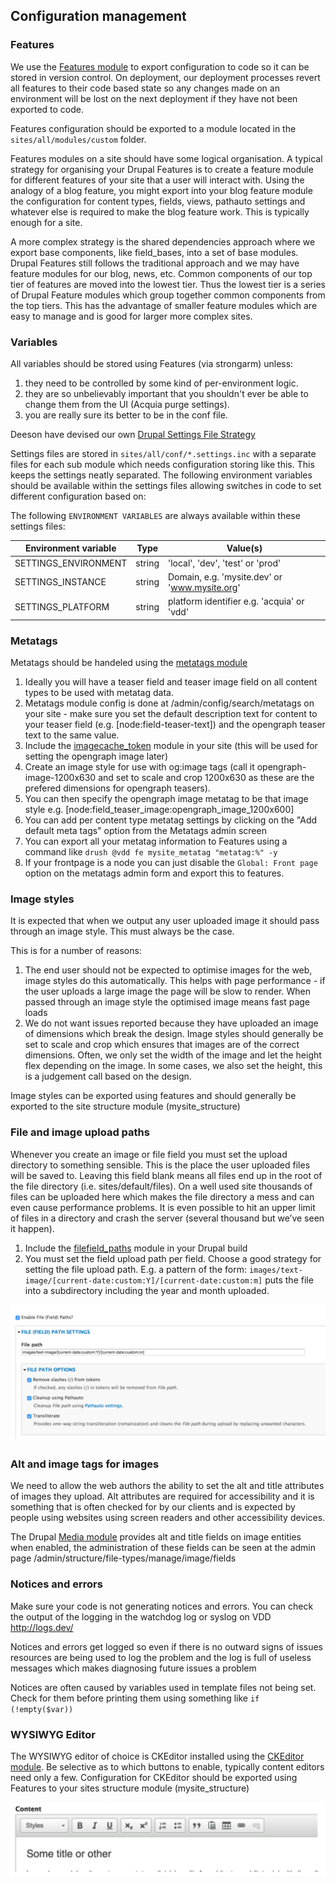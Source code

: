 ## Configuration management

### Features

We use the [Features module](https://drupal.org/project/features) to export configuration to code so it can be stored
in version control.  On deployment, our deployment processes revert all features to their code based state so any changes
made on an environment will be lost on the next deployment if they have not been exported to code.

Features configuration should be exported to a module located in the `sites/all/modules/custom` folder.

Features modules on a site should have some logical organisation. A typical strategy for organising your Drupal Features
is to create a feature module for different features of your site that a user will interact with. Using the analogy of a
blog feature, you might export into your blog feature module the configuration for content types, fields, views,
pathauto settings and whatever else is required to make the blog feature work. This is typically enough for a site.

A more complex strategy is the shared dependencies approach where we export base components, like field_bases, into a set
of base modules. Drupal Features still follows the traditional approach and we may have feature modules for our blog,
news, etc. Common components of our top tier of features are moved into the lowest tier. Thus the lowest tier is a
series of Drupal Feature modules which group together common components from the top tiers.  This has the advantage of
smaller feature modules which are easy to manage and is good for larger more complex sites.

### Variables

All variables should be stored using Features (via strongarm) unless:

1. they need to be controlled by some kind of per-environment logic.
2. they are so unbelievably important that you shouldn't ever be able to change them from the UI (Acquia purge settings).
3. you are really sure its better to be in the conf file.

Deeson have devised our own [Drupal Settings File Strategy](https://www.deeson.co.uk/labs/site-configuration-strategy-or-how-manage-your-settingsphp-files)

Settings files are stored in `sites/all/conf/*.settings.inc` with a separate files for each sub module which needs
configuration storing like this. This keeps the settings neatly separated.  The following environment variables should
be available within the settings files allowing switches in code to set different configuration based on:

The following `ENVIRONMENT VARIABLES` are always available within these settings files:

| Environment variable | Type       | Value(s)                                      |
|----------------------|------------|-----------------------------------------------|
| SETTINGS_ENVIRONMENT | string     | 'local', 'dev', 'test' or 'prod'              |
| SETTINGS_INSTANCE    | string     | Domain, e.g. 'mysite.dev' or 'www.mysite.org' |
| SETTINGS_PLATFORM    | string     | platform identifier e.g. 'acquia' or 'vdd'    |

### Metatags

Metatags should be handeled using the [metatags module](https://drupal.org/project/metatags)

1. Ideally you will have a teaser field and teaser image field on all content types to be used with metatag data.
2. Metatags module config is done at /admin/config/search/metatags on your site - make sure you set the default description text for content to your teaser field (e.g. [node:field-teaser-text]) and the opengraph teaser text to the same value.
3. Include the [imagecache_token](https://www.drupal.org/project/imagecache_token) module in your site (this will be used for setting the opengraph image later)
4. Create an image style for use with og:image tags (call it opengraph-image-1200x630 and set to scale and crop 1200x630 as these are the prefered dimensions for opengraph teasers).
5. You can then specify the opengraph image metatag to be that image style e.g. [node:field_teaser_image:opengraph_image_1200x600]
6. You can add per content type metatag settings by clicking on the "Add default meta tags" option from the Metatags admin screen
7. You can export all your metatag information to Features using a command like `drush @vdd fe mysite_metatag "metatag:%" -y`
8. If your frontpage is a node you can just disable the `Global: Front page` option on the metatags admin form and export this to features.


### Image styles

It is expected that when we output any user uploaded image it should pass through an image style. This must always be the case.

This is for a number of reasons:

1. The end user should not be expected to optimise images for the web, image styles do this automatically. This helps with page performance - if the user uploads a large image the page will be slow to render. When passed through an image style the optimised image means fast page loads
2. We do not want issues reported because they have uploaded an image of dimensions which break the design. Image styles should generally be set to scale and crop which ensures that images are of the correct dimensions. Often, we only set the width of the image and let the height flex depending on the image. In some cases, we also set the height, this is a judgement call based on the design.

Image styles can be exported using features and should generally be exported to the site structure module (mysite_structure)

### File and image upload paths

Whenever you create an image or file field you must set the upload directory to something sensible. This is the place the user uploaded files will be saved to. Leaving this field blank means all files end up in the root of the file directory (i.e. sites/default/files). On a well used site thousands of files can be uploaded here which makes the file directory a mess and can even cause performance problems. It is even possible to hit an upper limit of files in a directory and crash the server (several thousand but we’ve seen it happen).

1. Include the [filefield_paths](https://drupal.org/project/filefield_paths) module in your Drupal build
2. You must set the field upload path per field. Choose a good strategy for setting the file upload path. E.g. a pattern of the form: `images/text-image/[current-date:custom:Y]/[current-date:custom:m]` puts the file into a subdirectory including the year and month uploaded.

![Filefield paths](../images/development-filefield-paths.png "File Field Paths")

### Alt and image tags for images

We need to allow the web authors the ability to set the alt and title attributes of images they upload. Alt attributes are required for accessibility and it is something that is often checked for by our clients and is expected by people using websites using screen readers and other accessibility devices.

The Drupal [Media module](https://drupal.org/project/media) provides alt and title fields on image entities when enabled, the administration of these fields can be seen at the admin page /admin/structure/file-types/manage/image/fields

### Notices and errors

Make sure your code is not generating notices and errors. You can check the output of the logging in the watchdog log or syslog on VDD http://logs.dev/

Notices and errors get logged so even if there is no outward signs of issues resources are being used to log the problem and the log is full of useless messages which makes diagnosing future issues a problem

Notices are often caused by variables used in template files not being set. Check for them before printing them using something like `if (!empty($var))`

### WYSIWYG Editor

The WYSIWYG editor of choice is CKEditor installed using the [CKEditor module](https://drupal.org/project/ckeditor). Be selective as to which buttons to enable, typically content editors need only a few. Configuration for CKEditor should be exported using Features to your sites structure module (mysite_structure)

![CKEditor](../images/development-ckeditor.png "CKEditor")
